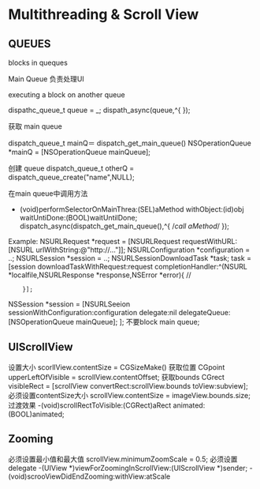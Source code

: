 Multithreading & Scroll View
============================
QUEUES
------
blocks in queques

Main Queue
负责处理UI

executing a block on another queue

dispathc_queue_t queue = _;
dispath_async(queue,^{ });

获取 main queue

dispatch_queue_t mainQ＝ dispatch_get_main_queue()
NSOperationQueue *mainQ = [NSOperationQueue mainQueue];

创建 queue
dispatch_queue_t otherQ = dispatch_queue_create("name",NULL);

在main queue中调用方法
- (void)performSelectorOnMainThrea:(SEL)aMethod
							withObject:(id)obj
							waitUntiDone:(BOOL)waitUntilDone;
dispatch_async(dispatch_get_main_queue(),^{ /*call aMethod*/ });

Example:
NSURLRequest *request = [NSURLRequest requestWithURL:[NSURL urlWithString:@"http://..."]];
NSURLConfiguration *configuration =  ..;
NSURLSession *session = ..;
NSURLSessionDownloadTask *task;
task = [session downloadTaskWithRequest:request
								completionHandler:^(NSURL *localfile,NSURLResponse *response,NSError *error){
								//

		}];

NSSession *session = [NSURLSeeion sessionWithConfiguration:configuration
									delegate:nil
									delegateQueue:[NSOperationQueue mainQueue];
					];
不要block main queue;

UIScrollView
------------
设置大小
scorllView.contentSize = CGSizeMake()
获取位置
CGpoint upperLeftOfVisible = scrollView.contentOffset;
获取bounds
CGrect visibleRect = [scrollView convertRect:scrollView.bounds toView:subview];
必须设置contentSize大小
scrollView.contentSize = imageView.bounds.size;
过渡效果
-(void)scrollRectToVisible:(CGRect)aRect animated:(BOOL)animated;

Zooming
-------
必须设置最小值和最大值
scrollView.minimumZoomScale = 0.5;
必须设置delegate
-(UIView *)viewForZoomingInScrollView:(UIScrollView *)sender;
-(void)scrooViewDidEndZooming:withView:atScale

